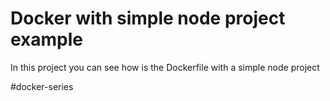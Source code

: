 # Docker with simple node project example

In this project you can see how is the Dockerfile with a simple node project

#docker-series
